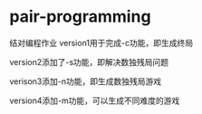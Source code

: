 # pair-programming
结对编程作业
version1用于完成-c功能，即生成终局

version2添加了-s功能，即解决数独残局问题

verison3添加-n功能，即生成数独残局游戏

version4添加-m功能，可以生成不同难度的游戏
